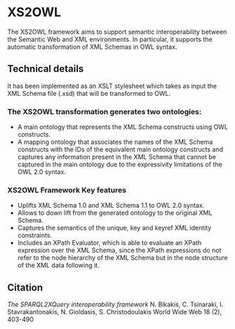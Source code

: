 # XS2OWL
The XS2OWL framework aims to support semantic interoperability between the Semantic Web and XML environments. In particular, it supports the automatic transformation of XML Schemas in OWL syntax.

## Technical details
It has been implemented as an XSLT stylesheet which takes as input the XML Schema file (.xsd) that will be transformed to OWL.

### The XS2OWL transformation generates two ontologies:
* A main ontology that represents the XML Schema constructs using OWL constructs.
* A mapping ontology that associates the names of the XML Schema constructs with the IDs of the equivalent main ontology constructs and captures any information present in the XML Schema that cannot be captured in the main ontology due to the expressivity limitations of the OWL 2.0 syntax.

### XS2OWL Framework Key features
* Uplifts XML Schema 1.0 and XML Schema 1.1 to OWL 2.0 syntax.
* Allows to down lift from the generated ontology to the original XML Schema.
* Captures the semantics of the unique, key and keyref XML identity constraints.
* Includes an XPath Evaluator, which is able to evaluate an XPath expression over the XML Schema, since the XPath expressions do not refer to the node hierarchy of the XML Schema but in the node structure of the XML data following it.

## Citation
*The SPARQL2XQuery interoperability framework*
N. Bikakis, C. Tsinaraki, I. Stavrakantonakis, N. Gioldasis, S. Christodoulakis
World Wide Web 18 (2), 403-490

